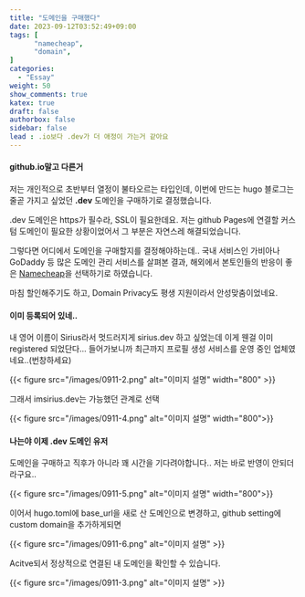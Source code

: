 ```yaml
---
title: "도메인을 구매했다"
date: 2023-09-12T03:52:49+09:00
tags: [
      "namecheap",
      "domain",
]
categories:
  - "Essay"
weight: 50
show_comments: true
katex: true
draft: false
authorbox: false
sidebar: false
lead : .io보다 .dev가 더 애정이 가는거 같아요
---
```


#### github.io말고 다른거

저는 개인적으로 초반부터 열정이 불타오르는 타입인데, 이번에 만드는 hugo 블로그는 줄곧 가지고 싶었던 **.dev** 도메인을 구매하기로 결정했습니다.

.dev 도메인은 https가 필수라, SSL이 필요한데요. 저는 github Pages에 연결할 커스텀 도메인이 필요한 상황이었어서 그 부분은 자연스레 해결되었습니다.

그렇다면 어디에서 도메인을 구매할지를 결정해야하는데.. 국내 서비스인 가비아나 GoDaddy 등 많은 도메인 관리 서비스를 살펴본 결과, 해외에서 본토인들의 반응이 좋은 [Namecheap](https://www.namecheap.com/)을 선택하기로 하였습니다.

마침 할인해주기도 하고, Domain Privacy도 평생 지원이라서 안성맞춤이었네요.

#### 이미 등록되어 있네..
내 영어 이름이 Sirius라서 멋드러지게 sirius.dev 하고 싶었는데 이게 웬걸 이미 registered 되었단다... 들어가보니까 최근까지 프로필 생성 서비스를 운영 중인 업체였네요..(번창하세요)

{{< figure src="/images/0911-2.png" alt="이미지 설명" width="800" >}}

그래서 imsirius.dev는 가능했던 관계로 선택

{{< figure src="/images/0911-4.png" alt="이미지 설명" width="800">}}


#### 나는야 이제 .dev 도메인 유저
도메인을 구매하고 직후가 아니라 꽤 시간을 기다려야합니다.. 저는 바로 반영이 안되더라구요..

{{< figure src="/images/0911-5.png" alt="이미지 설명"  width="800">}}


이어서 hugo.toml에 base_url을 새로 산 도메인으로 변경하고, github setting에 custom domain을 추가하게되면

{{< figure src="/images/0911-6.png" alt="이미지 설명" >}}


Acitve되서 정상적으로 연결된 내 도메인을 확인할 수 있습니다. 


{{< figure src="/images/0911-3.png" alt="이미지 설명" >}}